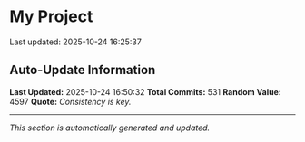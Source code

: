 # My Project


Last updated: 2025-10-24 16:25:37


























































































































































































































































































































































































































































































































































































































































































































































































































































































































































## Auto-Update Information

**Last Updated:** 2025-10-24 16:50:32
**Total Commits:** 531
**Random Value:** 4597
**Quote:** _Consistency is key._

---
_This section is automatically generated and updated._